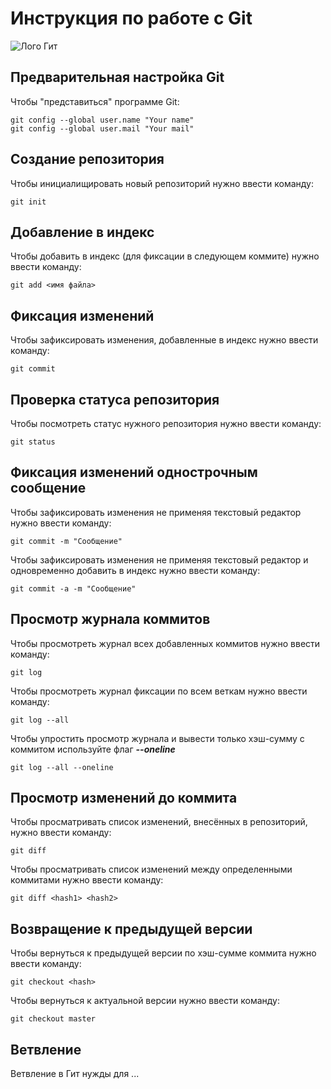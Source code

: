 # **Инструкция по работе с Git**

![Лого Гит](git.png)

## Предварительная настройка Git

Чтобы "представиться" программе Git:

    git config --global user.name "Your name"
    git config --global user.mail "Your mail"

## Создание репозитория

Чтобы инициалищировать новый репозиторий нужно ввести команду:

    git init

## Добавление в индекс

Чтобы добавить в индекс (для фиксации в следующем коммите) нужно ввести команду:

    git add <имя файла>

## Фиксация изменений

Чтобы зафиксировать изменения, добавленные в индекс нужно ввести команду:

    git commit

## Проверка статуса репозитория

Чтобы посмотреть статус нужного репозитория нужно ввести команду:

    git status

## Фиксация изменений однострочным сообщение

Чтобы зафиксировать изменения не применяя текстовый редактор нужно ввести команду:

    git commit -m "Сообщение"

Чтобы зафиксировать изменения не применяя текстовый редактор и одновременно добавить в индекс нужно ввести команду:

    git commit -a -m "Сообщение"

## Просмотр журнала коммитов

Чтобы просмотреть журнал всех добавленных коммитов нужно ввести команду:

    git log

Чтобы просмотреть журнал фиксации по всем веткам нужно ввести команду:

    git log --all

Чтобы упростить просмотр журнала и вывести только хэш-сумму с коммитом используйте флаг ***--oneline***

    git log --all --oneline

## Просмотр изменений до коммита

Чтобы просматривать список изменений, внесённых в репозиторий, нужно ввести команду:

    git diff

Чтобы просматривать список изменений между определенными коммитами нужно ввести команду:

    git diff <hash1> <hash2>

## Возвращение к предыдущей версии

Чтобы вернуться к предыдущей версии по хэш-сумме коммита нужно ввести команду:

    git checkout <hash>

Чтобы вернуться к актуальной версии нужно ввести команду:
    
    git checkout master

## Ветвление 

Ветвление в Гит нужды для ...
